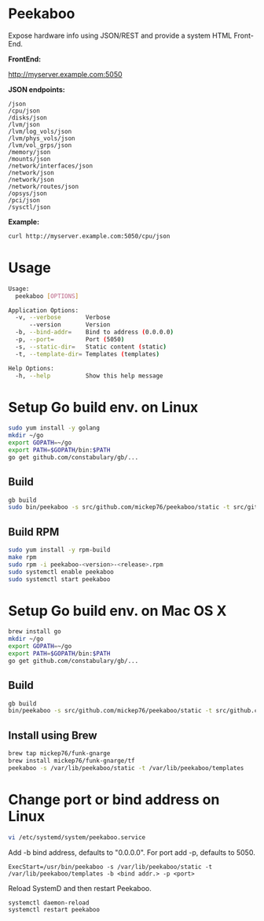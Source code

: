# Peekaboo

Expose hardware info using JSON/REST and provide a system HTML Front-End.

**FrontEnd:**

http://myserver.example.com:5050

**JSON endpoints:**

```
/json
/cpu/json
/disks/json
/lvm/json
/lvm/log_vols/json
/lvm/phys_vols/json
/lvm/vol_grps/json
/memory/json
/mounts/json
/network/interfaces/json
/network/json
/network/json
/network/routes/json
/opsys/json
/pci/json
/sysctl/json
```

**Example:**

```bash
curl http://myserver.example.com:5050/cpu/json
```

# Usage

```bash
Usage:
  peekaboo [OPTIONS]

Application Options:
  -v, --verbose       Verbose
      --version       Version
  -b, --bind-addr=    Bind to address (0.0.0.0)
  -p, --port=         Port (5050)
  -s, --static-dir=   Static content (static)
  -t, --template-dir= Templates (templates)

Help Options:
  -h, --help          Show this help message
```

# Setup Go build env. on Linux

```bash
sudo yum install -y golang
mkdir ~/go
export GOPATH=~/go
export PATH=$GOPATH/bin:$PATH
go get github.com/constabulary/gb/...
```

## Build

```bash
gb build
sudo bin/peekaboo -s src/github.com/mickep76/peekaboo/static -t src/github.com/mickep76/peekaboo/templates
```

## Build RPM

```bash
sudo yum install -y rpm-build
make rpm
sudo rpm -i peekaboo-<version>-<release>.rpm
sudo systemctl enable peekaboo
sudo systemctl start peekaboo
```

# Setup Go build env. on Mac OS X

```bash
brew install go
mkdir ~/go
export GOPATH=~/go
export PATH=$GOPATH/bin:$PATH
go get github.com/constabulary/gb/...
```

## Build

```bash
gb build
bin/peekaboo -s src/github.com/mickep76/peekaboo/static -t src/github.com/mickep76/peekaboo/templates
```

## Install using Brew

```bash
brew tap mickep76/funk-gnarge
brew install mickep76/funk-gnarge/tf
peekaboo -s /var/lib/peekaboo/static -t /var/lib/peekaboo/templates
```

# Change port or bind address on Linux

```bash
vi /etc/systemd/system/peekaboo.service
```

Add -b bind address, defaults to "0.0.0.0". For port add -p, defaults to 5050.

```
ExecStart=/usr/bin/peekaboo -s /var/lib/peekaboo/static -t /var/lib/peekaboo/templates -b <bind addr.> -p <port>
```

Reload SystemD and then restart Peekaboo.

```bash
systemctl daemon-reload
systemctl restart peekaboo
```
